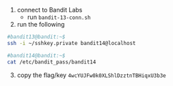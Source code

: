 1. connect to Bandit Labs
    * run `bandit-13-conn.sh`
2. run the following    
```bash
#bandit13@bandit:~$ 
ssh -i ~/sshkey.private bandit14@localhost

#bandit14@bandit:~$ 
cat /etc/bandit_pass/bandit14
```
3. copy the flag/key `4wcYUJFw0k0XLShlDzztnTBHiqxU3b3e`